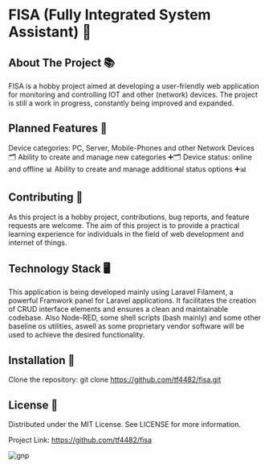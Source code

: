 # FISA (Fully Integrated System Assistant) 🚀

## About The Project 📚

FISA is a hobby project aimed at developing a user-friendly web application for monitoring and controlling IOT and other (network) devices. The project is still a work in progress, constantly being improved and expanded.

## Planned Features 🚀

Device categories: PC, Server, Mobile-Phones and other Network Devices 🗂️
Ability to create and manage new categories ➕🗂️
Device status: online and offline 📊
Ability to create and manage additional status options ➕📊

## Contributing 🤝

As this project is a hobby project, contributions, bug reports, and feature requests are welcome. The aim of this project is to provide a practical learning experience for individuals in the field of web development and internet of things.

## Technology Stack 🖥️

This application is being developed mainly using Laravel Filament, a powerful Framwork panel for Laravel applications. It facilitates the creation of CRUD interface elements and ensures a clean and maintainable codebase.
Also Node-RED, some shell scripts (bash mainly) and some other baseline os utilities, aswell as some proprietary vendor software will be used to achieve the desired functionality.

## Installation 💾

Clone the repository:
git clone https://github.com/tf4482/fisa.git

## License 📜

Distributed under the MIT License. See LICENSE for more information.




Project Link: https://github.com/tf4482/fisa


![gnp](https://github.com/tf4482/fisa/assets/107394980/dad91739-bc66-44d9-8692-7b4bb08e61a3)


